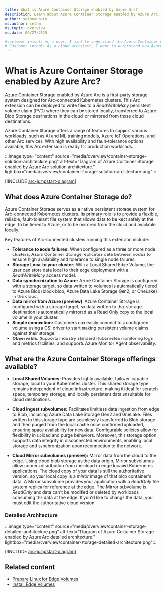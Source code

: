 ```yaml
---
title: What is Azure Container Storage enabled by Azure Arc?
description: Learn about Azure Container Storage enabled by Azure Arc, a first-party storage system designed for Arc-connected Kubernetes clusters.
author: sethmanheim
ms.author: sethm
ms.topic: overview
ms.date: 09/27/2025

#customer intent: As a user, I want to understand the Azure Container Storage enabled by Azure Arc offering and its features.
# Customer intent: As a cloud architect, I want to understand how Azure Container Storage enabled by Azure Arc functions, so that I can evaluate its suitability for providing persistent storage in Arc-connected Kubernetes clusters.
---
```


# What is Azure Container Storage enabled by Azure Arc?

Azure Container Storage enabled by Azure Arc is a first-party storage system designed for Arc-connected Kubernetes clusters. This Arc extension can be deployed to write files to a *ReadWriteMany* persistent volume claim (PVC) where they can be stored locally, transferred to Azure Blob Storage destinations in the cloud, or mirrored from those cloud destinations. 

Azure Container Storage offers a range of features to support various workloads, such as AI and ML training models, Azure IoT Operations, and other Arc services. With high availability and fault-tolerance options available, this Arc extension is ready for production workloads. 

:::image type="content" source="media/overview/container-storage-solution-architecture.png" alt-text="Diagram of Azure Container Storage enabled by Azure Arc solution architecture." lightbox="media/overview/container-storage-solution-architecture.png":::

[!INCLUDE [arc-jumpstart-diagram](~/reusable-content/ce-skilling/azure/includes/arc-jumpstart-diagram.md)]

## What does Azure Container Storage do?

Azure Container Storage serves as a native persistent storage system for Arc-connected Kubernetes clusters. Its primary role is to provide a flexible, reliable, fault-tolerant file system that allows data to be kept safely at the edge, to be tiered to Azure, or to be mirrored from the cloud and available locally. 

Key features of Arc-connected clusters running this extension include:

- **Tolerance to node failures:** When configured as a three or more node clusters, Azure Container Storage replicates data between nodes to ensure high availability and tolerance to single node failures. 
- **Storage Local to your cluster:** With a Local Shared Edge Volume, the user can store data local to their edge deployment with a *ReadWriteMany* access model. 
- **Data synchronization to Azure:** Azure Container Storage is configured with a storage target, so data written to volumes is automatically tiered to Azure Blob (block blob, Azure Data Lake Storage Gen2, or OneLake) in the cloud. 
- **Data mirror from Azure (preview):** Azure Container Storage is configured with a storage target, so data written to that storage destination is automatically mirrored as a Read Only copy to the local volume in your cluster. 
- **Simple connection:** Customers can easily connect to a configured volume using a CSI driver to start making persistent volume claims against their storage. 
- **Observable:** Supports industry standard Kubernetes monitoring logs and metrics facilities, and supports Azure Monitor Agent observability. 

## What are the Azure Container Storage offerings available?

- **Local Shared Volumes:** Provides highly available, failover-capable storage, local to your Kubernetes cluster. This shared storage type remains independent of cloud infrastructure, making it ideal for scratch space, temporary storage, and locally persistent data unsuitable for cloud destinations. 

- **Cloud Ingest subvolumes:** Facilitates limitless data ingestion from edge to Blob, including Azure Data Lake Storage Gen2 and OneLake. Files written to this storage type are seamlessly transferred to Blob storage and then purged from the local cache once confirmed uploaded, ensuring space availability for new data. Configurable policies allow for flexibility in upload and purge behaviors. Moreover, this storage option supports data integrity in disconnected environments, enabling local storage and synchronization upon reconnection to the network. 

- **Cloud Mirror subvolumes (preview):** Mirror data from the cloud to the edge. Using cloud blob storage as the data origin, Mirror subvolumes allow content distribution from the cloud to edge located Kubernetes applications. The cloud copy of your data is still the authoritative version, so your local copy is a *mirror* image of that blob container's data. A Mirror subvolume provides your application with a *ReadOnly* file system replica for reference at the edge. The Mirror subvolume is *ReadOnly* and data can't be modified or deleted by workloads consuming the data at the edge. If you'd like to change the data, you must edit the authoritative cloud version.

### Detailed Architecture

:::image type="content" source="media/overview/container-storage-detailed-architecture.png" alt-text="Diagram of Azure Container Storage enabled by Azure Arc detailed architecture." lightbox="media/overview/container-storage-detailed-architecture.png":::

[!INCLUDE [arc-jumpstart-diagram](~/reusable-content/ce-skilling/azure/includes/arc-jumpstart-diagram.md)]

## Related content

- [Prepare Linux for Edge Volumes](howto-prepare-linux-edge-volumes.md)
- [Install Edge Volumes](howto-install-edge-volumes.md)
